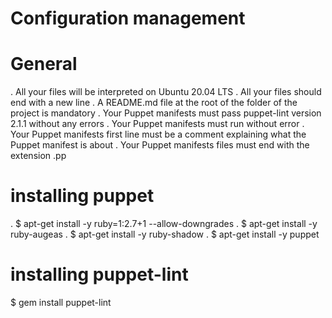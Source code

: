 Configuration management
========================

# General
. All your files will be interpreted on Ubuntu 20.04 LTS
. All your files should end with a new line
. A README.md file at the root of the folder of the project is mandatory
. Your Puppet manifests must pass puppet-lint version 2.1.1 without any errors
. Your Puppet manifests must run without error
. Your Puppet manifests first line must be a comment explaining what the Puppet manifest is about
. Your Puppet manifests files must end with the extension .pp

# installing puppet
. $ apt-get install -y ruby=1:2.7+1 --allow-downgrades
. $ apt-get install -y ruby-augeas
. $ apt-get install -y ruby-shadow
. $ apt-get install -y puppet

# installing puppet-lint
$ gem install puppet-lint
